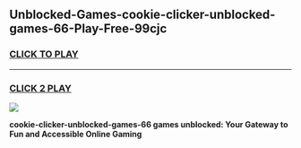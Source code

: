 
## Unblocked-Games-cookie-clicker-unblocked-games-66-Play-Free-99cjc
<h3>
<a href="https://premium76.site?title=cookie-clicker-unblocked-games-66&ref=18A">CLICK TO PLAY</a></h3>
<hr>

<h3>
<a href="https://premium76.site?title=cookie-clicker-unblocked-games-66&ref=18A">CLICK 2 PLAY</a>
  
</h3>

<a href="https://premium76.site?title=cookie-clicker-unblocked-games-66&ref=18A"><img src="https://clearcache.store/games.png"></a>


**cookie-clicker-unblocked-games-66 games unblocked: Your Gateway to Fun and Accessible Online Gaming**
